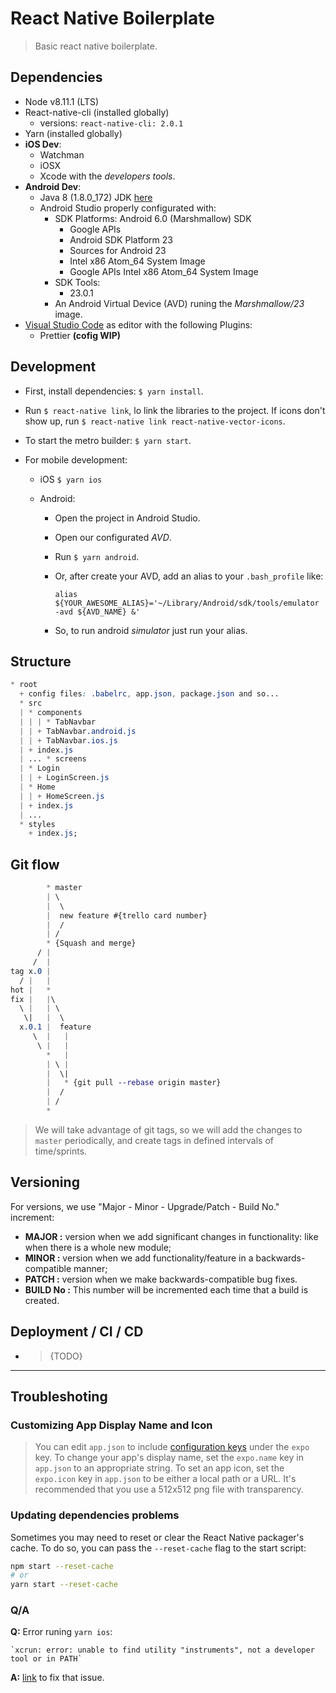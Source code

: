 # React Native Boilerplate

> Basic react native boilerplate.

## Dependencies

* Node v8.11.1 (LTS)
* React-native-cli (installed globally)
  * versions: `react-native-cli: 2.0.1`
* Yarn (installed globally)
* **iOS Dev**:
  * Watchman
  * iOSX
  * Xcode with the _developers tools_.
* **Android Dev**:
  * Java 8 (1.8.0_172) JDK [here][java]
  * Android Studio properly configurated with:
    * SDK Platforms: Android 6.0 (Marshmallow) SDK
      * Google APIs
      * Android SDK Platform 23
      * Sources for Android 23
      * Intel x86 Atom_64 System Image
      * Google APIs Intel x86 Atom_64 System Image
    * SDK Tools:
      * 23.0.1
    * An Android Virtual Device (AVD) runing the _Marshmallow/23_ image.
* [Visual Studio Code][code] as editor with the following Plugins:
  * Prettier **(cofig WIP)**

## Development

* First, install dependencies: `$ yarn install`.
* Run `$ react-native link`, lo link the libraries to the project. If icons don't show up, run `$ react-native link react-native-vector-icons`.
* To start the metro builder: `$ yarn start`.
* For mobile development:

  * iOS `$ yarn ios`
  * Android:

    * Open the project in Android Studio.
    * Open our configurated _AVD_.
    * Run `$ yarn android`.
    * Or, after create your AVD, add an alias to your `.bash_profile` like:

      `alias ${YOUR_AWESOME_ALIAS}='~/Library/Android/sdk/tools/emulator -avd ${AVD_NAME} &'`

    * So, to run android _simulator_ just run your alias.

## Structure

```css
* root
  + config files: .babelrc, app.json, package.json and so...
  * src
  | * components
  | | | * TabNavbar
  | | + TabNavbar.android.js
  | | + TabNavbar.ios.js
  | + index.js
  | ... * screens
  | * Login
  | | + LoginScreen.js
  | * Home
  | | + HomeScreen.js
  | + index.js
  | ...
  * styles
    + index.js;
```

## Git flow

```css
        * master
        | \
        |  \
        |  new feature #{trello card number}
        |  /
        | /
        * {Squash and merge}
      / |
     /  |
tag x.0 |
  / |   |
hot |   *
fix |   |\
  \ |   | \
   \|   |  \
  x.0.1 |  feature
     \  |   |
      \ |   |
        *   |
        | \ |
        |  \|
        |   * {git pull --rebase origin master}
        |  /
        | /
        *
```

> We will take advantage of git tags, so we will add the changes to `master` periodically, and create tags in defined intervals of time/sprints.

## Versioning

For versions, we use "Major - Minor - Upgrade/Patch - Build No." increment:

* **MAJOR :** version when we add significant changes in functionality: like when there is a whole new module;
* **MINOR :** version when we add functionality/feature in a backwards-compatible manner;
* **PATCH :** version when we make backwards-compatible bug fixes.
* **BUILD No :** This number will be incremented each time that a build is created.

## Deployment / CI / CD

* > {TODO}

---

## Troubleshoting

### Customizing App Display Name and Icon

> You can edit `app.json` to include [configuration keys](https://docs.expo.io/versions/latest/guides/configuration.html) under the `expo` key.
> To change your app's display name, set the `expo.name` key in `app.json` to an appropriate string.
> To set an app icon, set the `expo.icon` key in `app.json` to be either a local path or a URL. It's recommended that you use a 512x512 png file with transparency.

### Updating dependencies problems

Sometimes you may need to reset or clear the React Native packager's cache. To do so, you can pass the `--reset-cache` flag to the start script:

```bash
npm start --reset-cache
# or
yarn start --reset-cache
```

### Q/A

**Q:** Error runing `yarn ios`:

    `xcrun: error: unable to find utility "instruments", not a developer tool or in PATH`

**A:** [link](https://stackoverflow.com/a/39779171) to fix that issue.

<!-- links -->

[java]: http://www.oracle.com/technetwork/java/javase/downloads/index.html
[code]: https://code.visualstudio.com/download

